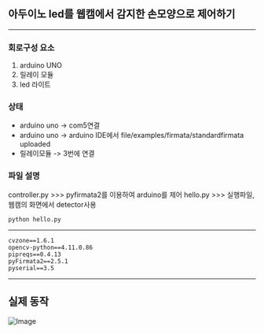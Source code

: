 ## 아두이노 led를 웹캠에서 감지한 손모양으로 제어하기
------
### 회로구성 요소
1. arduino UNO
2. 릴레이 모듈
3. led 라이트
### 상태
- arduino uno -> com5연결
- arduino uno -> arduino IDE에서 file/examples/firmata/standardfirmata uploaded
- 릴레이모듈 -> 3번에 연결

### 파일 설명
controller.py >>> pyfirmata2를 이용하여 arduino를 제어
hello.py >>> 실행파일, 웹캠의 화면에서 detector사용

```
python hello.py
```
-----
```
cvzone==1.6.1
opencv-python==4.11.0.86
pipreqs==0.4.13
pyFirmata2==2.5.1
pyserial==3.5
```

-------
## 실제 동작
![Image](https://github.com/user-attachments/assets/aef97cd2-99fb-4b71-a6f4-d5cd459eb353)
